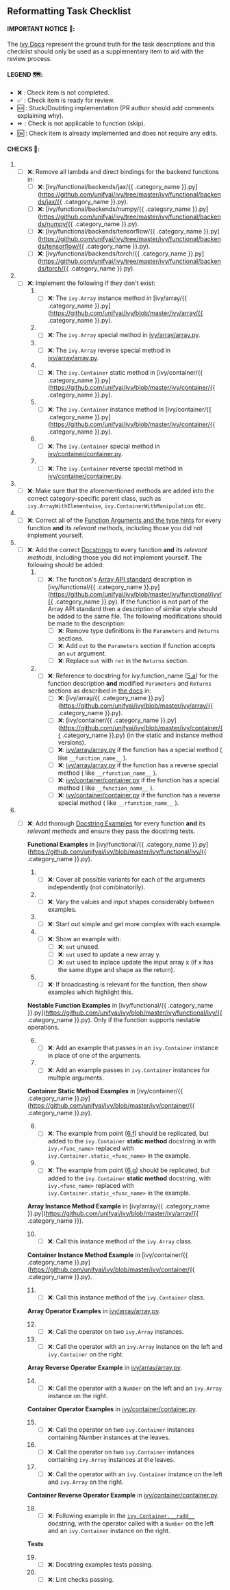 
## Reformatting Task Checklist
#### IMPORTANT NOTICE 🚨:
The [Ivy Docs](https://lets-unify.ai/docs/ivy/) represent the ground truth for the task descriptions and this checklist should only be used as a supplementary item to aid with the review process.

#### LEGEND 🗺:
- ❌ :  Check item is not completed. 
- ✅ :  Check item is ready for review.
- 🆘 :  Stuck/Doubting implementation (PR author should add comments explaining why).
- ⏩ :  Check is not applicable to function (skip).
- 🆗 :  Check item is already implemented and does not require any edits.

#### CHECKS 📑:
1. - [ ] ❌:  Remove all lambda and direct bindings for the backend functions in:
       - [ ] ❌: [ivy/functional/backends/jax/{{ .category_name }}.py](https://github.com/unifyai/ivy/tree/master/ivy/functional/backends/jax/{{ .category_name }}.py).
       - [ ] ❌: [ivy/functional/backends/numpy/{{ .category_name }}.py](https://github.com/unifyai/ivy/tree/master/ivy/functional/backends/numpy/{{ .category_name }}.py).
       - [ ] ❌: [ivy/functional/backends/tensorflow/{{ .category_name }}.py](https://github.com/unifyai/ivy/tree/master/ivy/functional/backends/tensorflow/{{ .category_name }}.py).
       - [ ] ❌: [ivy/functional/backends/torch/{{ .category_name }}.py](https://github.com/unifyai/ivy/tree/master/ivy/functional/backends/torch/{{ .category_name }}.py).
2. - [ ] ❌: Implement the following if they don't exist: 
       1. - [ ]  ❌: The `ivy.Array` instance method in [ivy/array/{{ .category_name }}.py](https://github.com/unifyai/ivy/blob/master/ivy/array/{{ .category_name }}.py).
       2. - [ ]  ❌: The `ivy.Array` special method in [ivy/array/array.py](https://github.com/unifyai/ivy/blob/master/ivy/array/array.py).
       3. - [ ]  ❌: The `ivy.Array` reverse special method in [ivy/array/array.py](https://github.com/unifyai/ivy/blob/master/ivy/array/array.py).
       4. - [ ] ❌: The `ivy.Container` static method in [ivy/container/{{ .category_name }}.py](https://github.com/unifyai/ivy/blob/master/ivy/container/{{ .category_name }}.py).
       5. - [ ] ❌: The `ivy.Container` instance method in [ivy/container/{{ .category_name }}.py](https://github.com/unifyai/ivy/blob/master/ivy/container/{{ .category_name }}.py).
       6. - [ ]  ❌:  The `ivy.Container` special method in [ivy/container/container.py](https://github.com/unifyai/ivy/blob/master/ivy/container/container.py).
       7. - [ ]  ❌: The `ivy.Container` reverse special method in [ivy/container/container.py](https://github.com/unifyai/ivy/blob/master/ivy/container/container.py).
3. - [ ] ❌:  Make sure that the aforementioned methods are added into the correct category-specific parent class, such as  `ivy.ArrayWithElementwise`,  `ivy.ContainerWithManipulation`  etc.
4. - [ ] ❌:  Correct all of the  [Function Arguments and the type hints](https://lets-unify.ai/docs/ivy/deep_dive/10_function_arguments.html#function-arguments) for every function  **and**  its  _relevant methods_, including those you did not implement yourself. 
5. - [ ] ❌: Add the correct  [Docstrings](https://lets-unify.ai/docs/ivy/deep_dive/docstrings.html#docstrings)  to every function  **and**  its  _relevant methods_, including those you did not implement yourself. The following should be added: 
       1. - [ ] ❌:   <a name="ref1"></a> The function's [Array API standard](https://data-apis.org/array-api/latest/index.html) description in [ivy/functional/{{ .category_name }}.py](https://github.com/unifyai/ivy/blob/master/ivy/functional/ivy/{{ .category_name }}.py). If the function is not part of the Array API standard then a description of similar style should be added to the same file. 
	The following modifications should be made to the description:
              - [ ] ❌:  Remove type definitions in the `Parameters` and `Returns` sections. 
              - [ ] ❌:  Add `out` to the `Parameters` section if function accepts an `out` argument.
              - [ ] ❌:  Replace `out` with `ret` in the `Returns` section.
       2. - [ ] ❌:  Reference to docstring for ivy.function_name ([5.a](#ref1)) for the function description **and** modified `Parameters` and `Returns` sections as described in [the docs](https://lets-unify.ai/docs/ivy/deep_dive/docstrings.html#docstrings) in:
              - [ ] ❌:  [ivy/array/{{ .category_name }}.py](https://github.com/unifyai/ivy/blob/master/ivy/array/{{ .category_name }}.py).
              - [ ] ❌:  [ivy/container/{{ .category_name }}.py](https://github.com/unifyai/ivy/blob/master/ivy/container/{{ .category_name }}.py) (in the static and instance method versions).
              - [ ] ❌:   [ivy/array/array.py](https://github.com/unifyai/ivy/blob/master/ivy/array/array.py) if the function has a special method  ( like `__function_name__` ).
              - [ ] ❌:  [ivy/array/array.py](https://github.com/unifyai/ivy/blob/master/ivy/array/array.py) if the function has a reverse special method  ( like `__rfunction_name__` ).
              - [ ] ❌: [ivy/container/container.py](https://github.com/unifyai/ivy/blob/master/ivy/container/container.py) if the function has a special method ( like `__function_name__` ).
              - [ ] ❌:  [ivy/container/container.py](https://github.com/unifyai/ivy/blob/master/ivy/container/container.py) if the function has a reverse special method  ( like `__rfunction_name__` ).
6. - [ ] ❌: Add thorough  [Docstring Examples](https://lets-unify.ai/docs/ivy/deep_dive/docstring_examples.html#docstring-examples)  for every function  **and**  its  _relevant methods_  and ensure they pass the docstring tests.
	
		**Functional Examples** in [ivy/functional/{{ .category_name }}.py](https://github.com/unifyai/ivy/blob/master/ivy/functional/ivy/{{ .category_name }}.py).

		1. - [ ] ❌: Cover all possible variants for each of the arguments independently (not combinatorily).  
	 	2. - [ ] ❌: Vary the values and input shapes considerably between examples.
	 	3. - [ ] ❌: Start out simple and get more complex with each example.
	 	4. - [ ] ❌: Show an example with:  
			   - [ ] ❌: `out` unused.  
			   - [ ] ❌: `out` used to update a new array y.
			   - [ ] ❌: `out` used to inplace update the input array x (if x has the same dtype and shape as the return). 
	 	5. - [ ] ❌: If broadcasting is relevant for the function, then show examples which highlight this. 
		
		**Nestable Function Examples** in [ivy/functional/{{ .category_name }}.py](https://github.com/unifyai/ivy/blob/master/ivy/functional/ivy/{{ .category_name }}.py).
		Only if the function supports nestable operations.
	 	
	 	6. - [ ] ❌: <a name="ref2"></a> Add an example that passes in an  `ivy.Container`  instance in place of one of the arguments. 
	 	7. - [ ] ❌: <a name="ref3"></a> Add an example passes in  `ivy.Container`  instances for multiple arguments.
		
		**Container Static Method Examples** in [ivy/container/{{ .category_name }}.py](https://github.com/unifyai/ivy/blob/master/ivy/container/{{ .category_name }}.py).

	 	8. - [ ] ❌: The example from point ([6.f](#ref2)) should be replicated, but added to the  `ivy.Container`  **static method** docstring in with  `ivy.<func_name>`  replaced with  `ivy.Container.static_<func_name>`  in the example.
	 	9. - [ ] ❌: The example from point ([6.g](#ref3)) should be replicated, but added to the  `ivy.Container`  **static method** docstring, with  `ivy.<func_name>`  replaced with  `ivy.Container.static_<func_name>`  in the example.
	
		**Array Instance Method Example** in [ivy/array/{{ .category_name }}.py](https://github.com/unifyai/ivy/blob/master/ivy/array/{{ .category_name }}).
	 	
		10. - [ ] ❌: Call this instance method of the  `ivy.Array`  class.
	
		**Container Instance Method Example** in [ivy/container/{{ .category_name }}.py](https://github.com/unifyai/ivy/blob/master/ivy/container/{{ .category_name }}.py).
	 	
		11. - [ ] ❌: Call this instance method of the  `ivy.Container`  class.
		 
		**Array Operator Examples** in [ivy/array/array.py](https://github.com/unifyai/ivy/blob/master/ivy/array/array.py).
	 	
		12. - [ ] ❌: Call the operator on two  `ivy.Array`  instances.
	 	13. - [ ] ❌: Call the operator with an  `ivy.Array`  instance on the left and  `ivy.Container`  on the right.
	
		**Array Reverse Operator Example** in [ivy/array/array.py](https://github.com/unifyai/ivy/blob/master/ivy/array/array.py).
	 	
		14.  - [ ] ❌: Call the operator with a  `Number`  on the left and an  `ivy.Array`  instance on the right.
	
		**Container Operator Examples** in [ivy/container/container.py](https://github.com/unifyai/ivy/blob/master/ivy/container/container.py).
	 	
		15. - [ ] ❌: Call the operator on two `ivy.Container` instances containing Number instances at the leaves.
	 	16. - [ ] ❌: Call the operator on two `ivy.Container` instances containing `ivy.Array` instances at the leaves.
	 	17. - [ ] ❌: Call the operator with an `ivy.Container` instance on the left and `ivy.Array` on the right.

		**Container Reverse Operator Example** in [ivy/container/container.py](https://github.com/unifyai/ivy/blob/master/ivy/container/container.py).

		18. - [ ] ❌: Following example in the [`ivy.Container.__radd__`](https://github.com/unifyai/ivy/blob/e28a3cfd8a4527066d0d92d48a9e849c9f367a39/ivy/container/container.py#L173) docstring, with the operator called with a `Number` on the left and an `ivy.Container` instance on the right.

		**Tests**

		19. - [ ] ❌: Docstring examples tests passing.
		20. - [ ] ❌: Lint checks passing.
